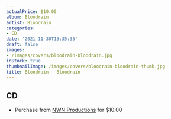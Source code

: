 ```yaml
---
actualPrice: $10.00
album: Bloodrain
artist: Bloodrain
categories:
- CD
date: '2021-11-30T13:35:35'
draft: false
images:
- /images/covers/bloodrain-bloodrain.jpg
inStock: true
thumbnailImage: /images/covers/bloodrain-bloodrain-thumb.jpg
title: Bloodrain - Bloodrain
---
```


## CD
* Purchase from [NWN Productions](http://shop.nwnprod.com/index.php?route=product/product&path=93&product_id=12616&sort=pd.name&order=ASC) for $10.00
